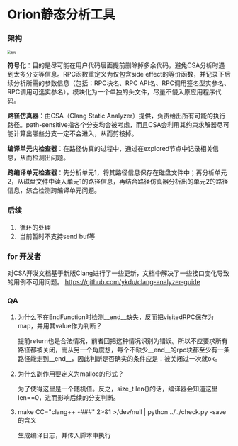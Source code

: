 # Orion静态分析工具

### 架构

<img src="https://gitlab.virtaitech.com/duyunkai/llvm-project/-/blob/master/arch.png" alt="架构" style="zoom:44%;" />

**符号化**：目的是尽可能在用户代码层面提前删除掉多余代码，避免CSA分析时遇到太多分支等信息。RPC函数重定义为仅包含side effect的等价函数，并记录下后续分析所需的参数信息（包括：RPC块名、RPC API名、RPC调用签名型实参名、RPC调用可选实参名）。模块化为一个单独的头文件，尽量不侵入原应用程序代码。

**路径仿真器**：由CSA（Clang Static Analyzer）提供，负责给出所有可能的执行路径。path-sensitive指各个分支均会被考虑，而且CSA会利用其约束求解器尽可能计算出哪些分支一定不会进入，从而剪枝掉。

**编译单元内检查器**：在路径仿真的过程中，通过在explored节点中记录相关信息，从而检测出问题。

**跨编译单元检查器**：先分析单元1，将其路径信息保存在磁盘文件中；再分析单元2，从磁盘文件中读入单元1的路径信息，再结合路径仿真器分析出的单元2的路径信息，综合检测跨编译单元问题。

### 后续

1. ​	循环的处理
2. ​	当前暂时不支持send buf等

### for 开发者

对CSA开发文档基于新版Clang进行了一些更新，文档中解决了一些接口变化导致的用例不可用问题。 https://github.com/ykdu/clang-analyzer-guide



### QA

1. 为什么不在EndFunction时检测\_\_end\_\_缺失，反而把visitedRPC保存为map，并用其value作为判断？

   提前return也是合法情况，前者回把这种情况识别为错误。所以不应要求所有路径都被关闭，而从另一个角度想，每个不缺少\_\_end\_\_的rpc块都至少有一条路径能走到\_\_end\_\_，因此判断是否确实的条件应是：被关闭过一次就ok。
   
2. 为什么副作用要定义为malloc的形式？

   为了使得这里是一个随机值。反之，size_t len{}的话，编译器会知道这里len==0，进而影响后续的分支判断。

3. make CC="clang++ -###" 2>&1 >/dev/null | python ../../check.py -save 的含义

   生成编译日志，并传入脚本中执行
